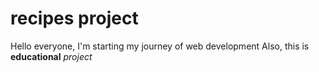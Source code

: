 # recipes project
Hello everyone, I'm starting my journey of web development
   Also, this is **educational** *project*


